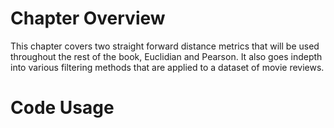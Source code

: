 # Chapter Overview 
This chapter covers two straight forward distance metrics that will be used throughout the rest of the book, Euclidian and Pearson. It also goes indepth into various filtering methods that are applied to a dataset of movie reviews.

# Code Usage
